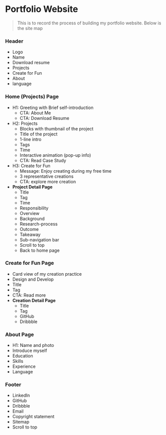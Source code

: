 # Portfolio Website

> This is to record the process of building my portfolio website.
> Below is the site map

### Header

- Logo
- Name
- Download resume
- Projects
- Create for Fun
- About
- language

### Home (Projects) Page

- H1: Greeting with Brief self-introduction
    - CTA: About Me
    - CTA: Download Resume
- H2: Projects
    - Blocks with thumbnail of the project
    - Title of the project
    - 1-line intro
    - Tags
    - Time
    - Interactive animation (pop-up info)
    - CTA: Read Case Study
- H3: Create for Fun
    - Message: Enjoy creating during my free time
    - 3 representative creations
    - CTA: explore more creation
- **Project Detail Page**
    - Title
    - Tag
    - Time
    - Responsibility
    - Overview
    - Background
    - Research-process
    - Outcome
    - Takeaway
    - Sub-navigation bar
    - Scroll to top
    - Back to home page

### Create for Fun Page

- Card view of my creation practice
- Design and Develop
- Title
- Tag
- CTA: Read more
- **Creation Detail Page**
    - Title
    - Tag
    - GitHub
    - Dribbble

### About Page

- H1: Name and photo
- Introduce myself
- Education
- Skills
- Experience
- Language

### Footer

- LinkedIn
- GitHub
- Dribbble
- Email
- Copyright statement
- Sitemap
- Scroll to top
